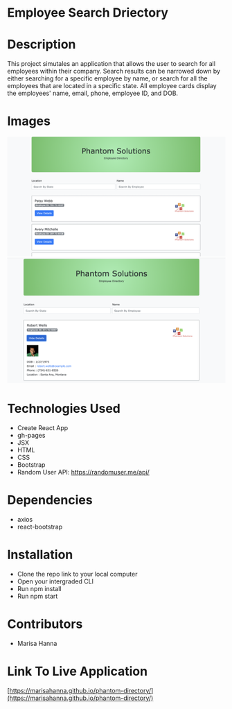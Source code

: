 #       Employee Search Driectory 


#       Description

This project simutales an application that allows the user to search for all employees within their company. Search results can be narrowed down by either searching for a specific employee by name, or search for all the employees that are located in a specific state. All employee cards display the employees' name, email, phone, employee ID, and DOB.



#       Images

![screenshot1](src/images/screenshot1.png)
![screenshot2](src/images/screenshot2.png)




#       Technologies Used

* Create React App
* gh-pages
* JSX
* HTML
* CSS
* Bootstrap
* Random User API: https://randomuser.me/api/


#      Dependencies 


* axios
* react-bootstrap





#       Installation 

* Clone the repo link to your local computer
* Open your intergraded CLI
* Run npm install
* Run npm start



#       Contributors 


* Marisa Hanna



#       Link To Live Application 

[https://marisahanna.github.io/phantom-directory/](https://marisahanna.github.io/phantom-directory/)

